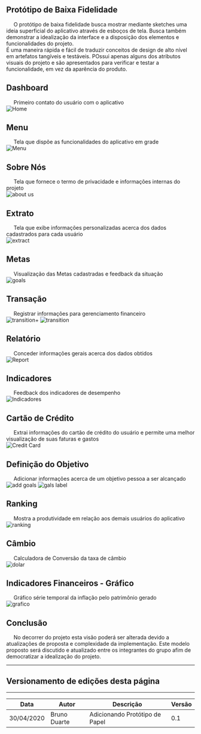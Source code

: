 ## Protótipo de Baixa Fidelidade
&nbsp;&nbsp;&nbsp;&nbsp;&nbsp;O protótipo de baixa fidelidade busca mostrar mediante sketches uma ideia superficial do aplicativo através de esboços de tela. Busca também demonstrar a idealização da interface e a disposição dos elementos e funcionalidades do projeto.<br>É uma maneira rápida e fácil de traduzir conceitos de design de alto nível em artefatos tangíveis e testáveis. POssui apenas alguns dos atributos visuais do projeto e são apresentados para verificar e testar a funcionalidade, em vez da aparência do produto.


## Dashboard
&nbsp;&nbsp;&nbsp;&nbsp;&nbsp;Primeiro contato do usuário com o aplicativo<br>
![Home](../images/prototipo_papel/home.jpg)

## Menu
&nbsp;&nbsp;&nbsp;&nbsp;&nbsp;Tela que dispõe as funcionalidades do aplicativo em grade<br>
![Menu](../images/prototipo_papel/menu.jpg)

## Sobre Nós
&nbsp;&nbsp;&nbsp;&nbsp;&nbsp;Tela que fornece o termo de privacidade e informações internas do projeto<br>
![about us](../images/prototipo_papel/sobre.jpg)

## Extrato
&nbsp;&nbsp;&nbsp;&nbsp;&nbsp;Tela que exibe informações personalizadas acerca dos dados cadastrados para cada usuário<br>
![extract](../images/prototipo_papel/extrato.jpg)

## Metas
&nbsp;&nbsp;&nbsp;&nbsp;&nbsp;Visualização das Metas cadastradas e feedback da situação<br>
![goals](../images/prototipo_papel/goals.jpg)

## Transação
&nbsp;&nbsp;&nbsp;&nbsp;&nbsp;Registrar informações para gerenciamento financeiro<br>
![transition+](../images/prototipo_papel/transacao_add.jpg)
![transition](../images/prototipo_papel/transacao_campos.jpg)


## Relatório
&nbsp;&nbsp;&nbsp;&nbsp;&nbsp;Conceder informações gerais acerca dos dados obtidos<br>
![Report](../images/prototipo_papel/relatorio.jpg)

## Indicadores
&nbsp;&nbsp;&nbsp;&nbsp;&nbsp;Feedback dos indicadores de desempenho<br>
![Indicadores](../images/prototipo_papel/indicadores.jpg)

## Cartão de Crédito
&nbsp;&nbsp;&nbsp;&nbsp;&nbsp;Extrai informações do cartão de crédito do usuário e permite uma melhor visualização de suas faturas e gastos<br>
![Credit Card](../images/prototipo_papel/card.jpg)

## Definição do Objetivo
&nbsp;&nbsp;&nbsp;&nbsp;&nbsp;Adicionar informações acerca de um objetivo pessoa a ser alcançado<br>
![add goals](../images/prototipo_papel/add_goals_mais.jpg)
![gals label](../images/prototipo_papel/add_goals_list.jpg)

## Ranking 
&nbsp;&nbsp;&nbsp;&nbsp;&nbsp;Mostra a produtividade em relação aos demais usuários do aplicativo<br>
![ranking](../images/prototipo_papel/ranking.jpg)

## Câmbio
&nbsp;&nbsp;&nbsp;&nbsp;&nbsp;Calculadora de Conversão da taxa de câmbio<br>
![dolar](../images/prototipo_papel/cambio.jpg)


## Indicadores Financeiros - Gráfico
&nbsp;&nbsp;&nbsp;&nbsp;&nbsp;Gráfico série temporal da inflação pelo patrimônio gerado<br>
![grafico](../images/prototipo_papel/indicadores_grafico.jpg)

## Conclusão 
&nbsp;&nbsp;&nbsp;&nbsp;&nbsp;No decorrer do projeto esta visão poderá ser alterada devido a atualizações de proposta e complexidade da implementação. Este modelo proposto será discutido e atualizado entre os integrantes do grupo afim de democratizar a idealização do projeto.

***
## Versionamento de edições desta página
***

| Data | Autor | Descrição | Versão |
|------|-------|-----------|--------|
|30/04/2020| Bruno Duarte| Adicionando Protótipo de Papel| 0.1|

